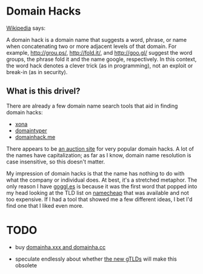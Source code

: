 Domain Hacks
============

[Wikipedia][0] says: 

A domain hack is a domain name that suggests a word, phrase, or name when concatenating two or more adjacent levels of that domain. For example, http://grou.ps/, http://fold.it/, and http://goo.gl/ suggest the word groups, the phrase fold it and the name google, respectively. In this context, the word hack denotes a clever trick (as in programming), not an exploit or break-in (as in security).

What is this drivel?
--------------------

There are already a few domain name search tools that aid in finding domain hacks:

* [xona][1]
* [domaintyper][2]
* [domainhack.me][3]

There appears to be [an auction site][7] for very popular domain hacks. A lot of the names have capitalization; as far as I know, domain name resolution is case insensitive, so this doesn't matter. 

My impression of domain hacks is that the name has nothing to do with what the company or individual does. At best, it's a stretched metaphor. The only reason I have [goggl.es][4] is because it was the first word that popped into my head looking at the TLD list on [namecheap][5] that was available and not too expensive. If I had a tool that showed me a few different ideas, I bet I'd find one that I liked even more. 

TODO
====
* buy [domainha.xxx and domainha.cc][6]
* speculate endlessly about whether [the new gTLDs][8] will make this obsolete

  [0]: http://en.wikipedia.org/wiki/Domain_hack
  [1]: http://xona.com/domainhacks/
  [2]: http://domaintyper.com/
  [3]: http://www.domainhack.me/
  [4]: http://goggl.es/
  [5]: http://www.namecheap.com/
  [6]: http://www.namecheap.com/domains/domain-name-search/results.aspx?domain=domainha&tlds=xxx%2Ccc&searchall=&type=single&
  [7]: http://www.cax.com/domainhacks.com/
  [8]: https://gtldresult.icann.org/application-result/applicationstatus
